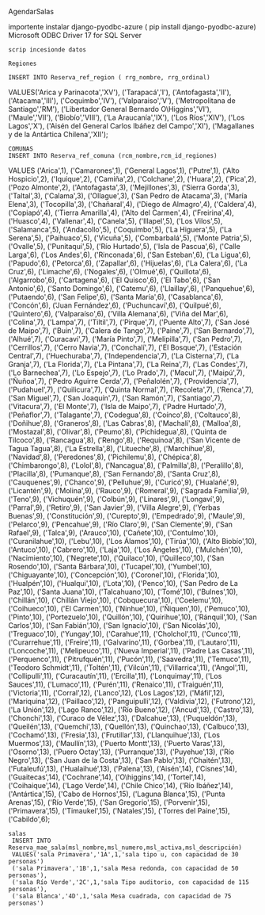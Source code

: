AgendarSalas

importente
    instalar 
    django-pyodbc-azure ( pip install django-pyodbc-azure)
    Microsoft ODBC Driver 17 for SQL Server
    
    scrip incesionde datos

    Regiones

    INSERT INTO Reserva_ref_region ( rrg_nombre, rrg_ordinal)
VALUES('Arica y Parinacota','XV'),
	('Tarapacá','I'),
	('Antofagasta','II'),
	('Atacama','III'),
	('Coquimbo','IV'),
	('Valparaiso','V'),
	('Metropolitana de Santiago','RM'),
	('Libertador General Bernardo O\Higgins','VI'),
	('Maule','VII'),
	('Biobío','VIII'),
	('La Araucanía','IX'),
	('Los Ríos','XIV'),
	('Los Lagos','X'),
	('Aisén del General Carlos Ibáñez del Campo','XI'),
	('Magallanes y de la Antártica Chilena','XII');


    COMUNAS
    INSERT INTO Reserva_ref_comuna (rcm_nombre,rcm_id_regiones)
VALUES
	('Arica',1),
	('Camarones',1),
	('General Lagos',1),
	('Putre',1),
	('Alto Hospicio',2),
	('Iquique',2),
	('Camiña',2),
	('Colchane',2),
	('Huara',2),
	('Pica',2),
	('Pozo Almonte',2),
	('Antofagasta',3),
	('Mejillones',3),
	('Sierra Gorda',3),
	('Taltal',3),
	('Calama',3),
	('Ollague',3),
	('San Pedro de Atacama',3),
	('María Elena',3),
	('Tocopilla',3),
	('Chañaral',4),
	('Diego de Almagro',4),
	('Caldera',4),
	('Copiapó',4),
	('Tierra Amarilla',4),
	('Alto del Carmen',4),
	('Freirina',4),
	('Huasco',4),
	('Vallenar',4),
	('Canela',5),
	('Illapel',5),
	('Los Vilos',5),
	('Salamanca',5),
	('Andacollo',5),
	('Coquimbo',5),
	('La Higuera',5),
	('La Serena',5),
	('Paihuaco',5),
	('Vicuña',5),
	('Combarbalá',5),
	('Monte Patria',5),
	('Ovalle',5),
	('Punitaqui',5),
	('Río Hurtado',5),
	('Isla de Pascua',6),
	('Calle Larga',6),
	('Los Andes',6),
	('Rinconada',6),
	('San Esteban',6),
	('La Ligua',6),
	('Papudo',6),
	('Petorca',6),
	('Zapallar',6),
	('Hijuelas',6),
	('La Calera',6),
	('La Cruz',6),
	('Limache',6),
	('Nogales',6),
	('Olmué',6),
	('Quillota',6),
	('Algarrobo',6),
	('Cartagena',6),
	('El Quisco',6),
	('El Tabo',6),
	('San Antonio',6),
	('Santo Domingo',6),
	('Catemu',6),
	('Llaillay',6),
	('Panquehue',6),
	('Putaendo',6),
	('San Felipe',6),
	('Santa María',6),
	('Casablanca',6),
	('Concón',6),
	('Juan Fernández',6),
	('Puchuncaví',6),
	('Quilpué',6),
	('Quintero',6),
	('Valparaíso',6),
	('Villa Alemana',6),
	('Viña del Mar',6),
	('Colina',7),
	('Lampa',7),
	('Tiltil',7),
	('Pirque',7),
	('Puente Alto',7),
	('San José de Maipo',7),
	('Buin',7),
	('Calera de Tango',7),
	('Paine',7),
	('San Bernardo',7),
	('Alhué',7),
	('Curacaví',7),
	('María Pinto',7),
	('Melipilla',7),
	('San Pedro',7),
	('Cerrillos',7),
	('Cerro Navia',7),
	('Conchalí',7),
	('El Bosque',7),
	('Estación Central',7),
	('Huechuraba',7),
	('Independencia',7),
	('La Cisterna',7),
	('La Granja',7),
	('La Florida',7),
	('La Pintana',7),
	('La Reina',7),
	('Las Condes',7),
	('Lo Barnechea',7),
	('Lo Espejo',7),
	('Lo Prado',7),
	('Macul',7),
	('Maipú',7),
	('Ñuñoa',7),
	('Pedro Aguirre Cerda',7),
	('Peñalolén',7),
	('Providencia',7),
	('Pudahuel',7),
	('Quilicura',7),
	('Quinta Normal',7),
	('Recoleta',7),
	('Renca',7),
	('San Miguel',7),
	('San Joaquín',7),
	('San Ramón',7),
	('Santiago',7),
	('Vitacura',7),
	('El Monte',7),
	('Isla de Maipo',7),
	('Padre Hurtado',7),
	('Peñaflor',7),
	('Talagante',7),
	('Codegua',8),
	('Coínco',8),
	('Coltauco',8),
	('Doñihue',8),
	('Graneros',8),
	('Las Cabras',8),
	('Machalí',8),
	('Malloa',8),
	('Mostazal',8),
	('Olivar',8),
	('Peumo',8),
	('Pichidegua',8),
	('Quinta de Tilcoco',8),
	('Rancagua',8),
	('Rengo',8),
	('Requínoa',8),
	('San Vicente de Tagua Tagua',8),
	('La Estrella',8),
	('Litueche',8),
	('Marchihue',8),
	('Navidad',8),
	('Peredones',8),
	('Pichilemu',8),
	('Chépica',8),
	('Chimbarongo',8),
	('Lolol',8),
	('Nancagua',8),
	('Palmilla',8),
	('Peralillo',8),
	('Placilla',8),
	('Pumanque',8),
	('San Fernando',8),
	('Santa Cruz',8),
	('Cauquenes',9),
	('Chanco',9),
	('Pelluhue',9),
	('Curicó',9),
	('Hualañé',9),
	('Licantén',9),
	('Molina',9),
	('Rauco',9),
	('Romeral',9),
	('Sagrada Familia',9),
	('Teno',9),
	('Vichuquén',9),
	('Colbún',9),
	('Linares',9),
	('Longaví',9),
	('Parral',9),
	('Retiro',9),
	('San Javier',9),
	('Villa Alegre',9),
	('Yerbas Buenas',9),
	('Constitución',9),
	('Curepto',9),
	('Empedrado',9),
	('Maule',9),
	('Pelarco',9),
	('Pencahue',9),
	('Río Claro',9),
	('San Clemente',9),
	('San Rafael',9),
	('Talca',9),
	('Arauco',10),
	('Cañete',10),
	('Contulmo',10),
	('Curanilahue',10),
	('Lebu',10),
	('Los Álamos',10),
	('Tirúa',10),
	('Alto Biobío',10),
	('Antuco',10),
	('Cabrero',10),
	('Laja',10),
	('Los Ángeles',10),
	('Mulchén',10),
	('Nacimiento',10),
	('Negrete',10),
	('Quilaco',10),
	('Quilleco',10),
	('San Rosendo',10),
	('Santa Bárbara',10),
	('Tucapel',10),
	('Yumbel',10),
	('Chiguayante',10),
	('Concepción',10),
	('Coronel',10),
	('Florida',10),
	('Hualpén',10),
	('Hualqui',10),
	('Lota',10),
	('Penco',10),
	('San Pedro de La Paz',10),
	('Santa Juana',10),
	('Talcahuano',10),
	('Tomé',10),
	('Bulnes',10),
	('Chillán',10),
	('Chillán Viejo',10),
	('Cobquecura',10),
	('Coelemu',10),
	('Coihueco',10),
	('El Carmen',10),
	('Ninhue',10),
	('Ñiquen',10),
	('Pemuco',10),
	('Pinto',10),
	('Portezuelo',10),
	('Quillón',10),
	('Quirihue',10),
	('Ránquil',10),
	('San Carlos',10),
	('San Fabián',10),
	('San Ignacio',10),
	('San Nicolás',10),
	('Treguaco',10),
	('Yungay',10),
	('Carahue',11),
	('Cholchol',11),
	('Cunco',11),
	('Curarrehue',11),
	('Freire',11),
	('Galvarino',11),
	('Gorbea',11),
	('Lautaro',11),
	('Loncoche',11),
	('Melipeuco',11),
	('Nueva Imperial',11),
	('Padre Las Casas',11),
	('Perquenco',11),
	('Pitrufquén',11),
	('Pucón',11),
	('Saavedra',11),
	('Temuco',11),
	('Teodoro Schmidt',11),
	('Toltén',11),
	('Vilcún',11),
	('Villarrica',11),
	('Angol',11),
	('Collipulli',11),
	('Curacautín',11),
	('Ercilla',11),
	('Lonquimay',11),
	('Los Sauces',11),
	('Lumaco',11),
	('Purén',11),
	('Renaico',11),
	('Traiguén',11),
	('Victoria',11),
	('Corral',12),
	('Lanco',12),
	('Los Lagos',12),
	('Máfil',12),
	('Mariquina',12),
	('Paillaco',12),
	('Panguipulli',12),
	('Valdivia',12),
	('Futrono',12),
	('La Unión',12),
	('Lago Ranco',12),
	('Río Bueno',12),
	('Ancud',13),
	('Castro',13),
	('Chonchi',13),
	('Curaco de Vélez',13),
	('Dalcahue',13),
	('Puqueldón',13),
	('Queilén',13),
	('Quemchi',13),
	('Quellón',13),
	('Quinchao',13),
	('Calbuco',13),
	('Cochamó',13),
	('Fresia',13),
	('Frutillar',13),
	('Llanquihue',13),
	('Los Muermos',13),
	('Maullín',13),
	('Puerto Montt',13),
	('Puerto Varas',13),
	('Osorno',13),
	('Puero Octay',13),
	('Purranque',13),
	('Puyehue',13),
	('Río Negro',13),
	('San Juan de la Costa',13),
	('San Pablo',13),
	('Chaitén',13),
	('Futaleufú',13),
	('Hualaihué',13),
	('Palena',13),
	('Aisén',14),
	('Cisnes',14),
	('Guaitecas',14),
	('Cochrane',14),
	('O\higgins',14),
	('Tortel',14),
	('Coihaique',14),
	('Lago Verde',14),
	('Chile Chico',14),
	('Río Ibáñez',14),
	('Antártica',15),
	('Cabo de Hornos',15),
	('Laguna Blanca',15),
	('Punta Arenas',15),
	('Río Verde',15),
	('San Gregorio',15),
	('Porvenir',15),
	('Primavera',15),
	('Timaukel',15),
	('Natales',15),
	('Torres del Paine',15),
	('Cabildo',6);


    salas
     INSERT INTO Reserva_mae_sala(msl_nombre,msl_numero,msl_activa,msl_descripción)
	 VALUES('sala Primavera','1A',1,'sala tipo u, con capacidad de 30 personas')
     ('sala Primavera','1B',1,'sala Mesa redonda, con capacidad de 50 personas'),
	 ('sala Río Verde','2C',1,'sala Tipo auditorio, con capacidad de 115 personas'),
	 ('sala Blanca','4D',1,'sala Mesa cuadrada, con capacidad de 75 personas')